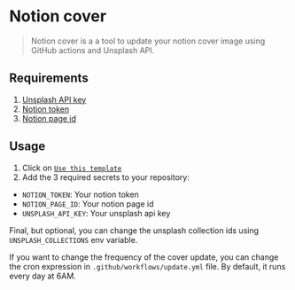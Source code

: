 # Notion cover

> Notion cover is a a tool to update your notion cover image using GitHub actions and Unsplash API.

## Requirements

1. [Unsplash API key](https://unsplash.com/oauth/applications)
2. [Notion token](https://www.notion.so/my-integrations)
3. [Notion page id](https://developers.notion.com/docs/working-with-page-content#:~text:=%22Where%20can%20I%20find%20my%20page's%20ID?%22)

## Usage

1. Click on [`Use this template`](https://github.com/new?template_name=notion-cover&template_owner=eduardostuart)
2. Add the 3 required secrets to your repository:

- `NOTION_TOKEN`: Your notion token
- `NOTION_PAGE_ID`: Your notion page id
- `UNSPLASH_API_KEY`: Your unsplash api key

Final, but optional, you can change the unsplash collection ids using `UNSPLASH_COLLECTIONS` env variable.

If you want to change the frequency of the cover update, you can change the cron expression in `.github/workflows/update.yml` file. By default, it runs every day at 6AM.
